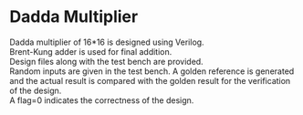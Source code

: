# Dadda Multiplier
 
Dadda multiplier of  16*16 is designed using Verilog.  
Brent-Kung adder is used for final addition.  
Design files along with the test bench are provided.  
Random inputs are given in the test bench. A golden reference is generated and the actual result is compared with the golden result for the verification of the design.  
A flag=0 indicates the correctness of the design.  
